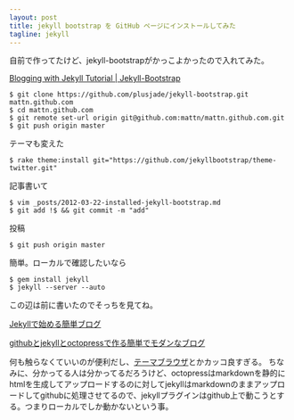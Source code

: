 ```yaml
---
layout: post
title: jekyll bootstrap を GitHub ページにインストールしてみた
tagline: jekyll
---
```

自前で作ってたけど、jekyll-bootstrapがかっこよかったので入れてみた。

[Blogging with Jekyll Tutorial | Jekyll-Bootstrap](http://jekyllbootstrap.com/)

```
$ git clone https://github.com/plusjade/jekyll-bootstrap.git mattn.github.com
$ cd mattn.github.com
$ git remote set-url origin git@github.com:mattn/mattn.github.com.git
$ git push origin master
```

テーマも変えた

```
$ rake theme:install git="https://github.com/jekyllbootstrap/theme-twitter.git"
```

記事書いて

```
$ vim _posts/2012-03-22-installed-jekyll-bootstrap.md
$ git add !$ && git commit -m "add"
```

投稿

```
$ git push origin master
```

簡単。ローカルで確認したいなら

```
$ gem install jekyll
$ jekyll --server --auto
```

この辺は前に書いたのでそっちを見てね。

[Jekyllで始める簡単ブログ](http://mattn.kaoriya.net/software/lang/ruby/20090409185248.htm)

[githubとjekyllとoctopressで作る簡単でモダンなブログ](http://mattn.kaoriya.net/software/lang/ruby/20111017205717.htm)

何も触らなくていいのが便利だし、[テーマブラウザ](http://themes.jekyllbootstrap.com/)とかカッコ良すぎる。
ちなみに、分かってる人は分かってるだろうけど、octopressはmarkdownを静的にhtmlを生成してアップロードするのに対してjekyllはmarkdownのままアップロードしてgithubに処理させてるので、jekyllプラグインはgithub上で動こうとする。つまりローカルでしか動かないという事。
